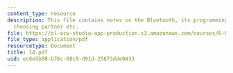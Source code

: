 ```yaml
---
content_type: resource
description: This file contains notes on the Bluetooth, its programming concepts,
  choosing partner etc.
file: https://ol-ocw-studio-app-production.s3.amazonaws.com/courses/6-883-pervasive-human-centric-computing-sma-5508-spring-2006/ec6e5b08b76c88c9d91d25673dde0433_l4.pdf
file_type: application/pdf
resourcetype: Document
title: l4.pdf
uid: ec6e5b08-b76c-88c9-d91d-25673dde0433
---
```

